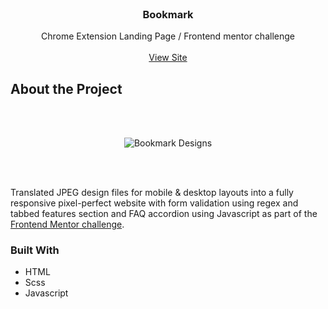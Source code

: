 
<!-- PROJECT HEADER -->
<br />
<div align="center">

<h3 align="center">Bookmark</h3>

  <p align="center">
    Chrome Extension Landing Page / Frontend mentor challenge
    <br />
    <br />
    <a href="https://rbhogal.github.io/bookmark-landing-page/dist/">View Site</a>
  </p>
</div>

<!-- ABOUT THE PROJECT -->
## About the Project
<br />
<br />

<div align="center">

![Bookmark Designs](https://res.cloudinary.com/dz209s6jk/image/upload/q_auto:good,w_900/Challenges/nmfs59ofpjizo6knhpsr.jpg)

</div>
<br />
<br />

Translated JPEG design files for mobile & desktop layouts into a fully responsive pixel-perfect website with form validation using regex and tabbed features section and FAQ accordion using Javascript as part of the [Frontend Mentor challenge](https://www.frontendmentor.io/challenges/bookmark-landing-page-5d0b588a9edda32581d29158).

### Built With
* HTML
* Scss
* Javascript
